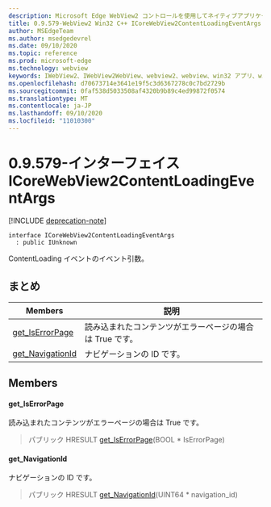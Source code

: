 ```yaml
---
description: Microsoft Edge WebView2 コントロールを使用してネイティブアプリケーションに web 技術 (HTML、CSS、JavaScript) を埋め込む
title: 0.9.579-WebView2 Win32 C++ ICoreWebView2ContentLoadingEventArgs
author: MSEdgeTeam
ms.author: msedgedevrel
ms.date: 09/10/2020
ms.topic: reference
ms.prod: microsoft-edge
ms.technology: webview
keywords: IWebView2、IWebView2WebView、webview2、webview、win32 アプリ、win32、edge、ICoreWebView2、ICoreWebView2Controller、browser control、edge html、ICoreWebView2ContentLoadingEventArgs
ms.openlocfilehash: d70673714e3641e19f5c3d6367278c0c7bd2729b
ms.sourcegitcommit: 0faf538d5033508af4320b9b89c4ed99872f0574
ms.translationtype: MT
ms.contentlocale: ja-JP
ms.lasthandoff: 09/10/2020
ms.locfileid: "11010300"
---
```

# 0.9.579-インターフェイス ICoreWebView2ContentLoadingEventArgs 

[!INCLUDE [deprecation-note](../../includes/deprecation-note.md)]

```
interface ICoreWebView2ContentLoadingEventArgs
  : public IUnknown
```

ContentLoading イベントのイベント引数。

## まとめ

 Members                        | 説明
--------------------------------|---------------------------------------------
[get_IsErrorPage](#get_iserrorpage) | 読み込まれたコンテンツがエラーページの場合は True です。
[get_NavigationId](#get_navigationid) | ナビゲーションの ID です。

## Members

#### get_IsErrorPage 

読み込まれたコンテンツがエラーページの場合は True です。

> パブリック HRESULT [get_IsErrorPage](#get_iserrorpage)(BOOL * IsErrorPage)

#### get_NavigationId 

ナビゲーションの ID です。

> パブリック HRESULT [get_NavigationId](#get_navigationid)(UINT64 * navigation_id)

